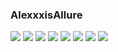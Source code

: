 ### AlexxxisAllure
![](http://x.imagefapusercontent.com/u/Bill-75/6794154/1670398000/Alexxxis_Allure___10_0.jpg)
![](http://x.imagefapusercontent.com/u/Bill-75/6794154/1689626534/Alexxxis_Allure___10_2.jpg)
![](http://x.imagefapusercontent.com/u/Bill-75/6794154/909298382/Alexxxis_Allure___10_3256pp_Alexxxis_Allure-127.jpg)
![](http://x.imagefapusercontent.com/u/Bill-75/6794154/1237004667/Alexxxis_Allure___10_3256pp_Alexxxis_Allure-132.jpg)
![](http://x.imagefapusercontent.com/u/Bill-75/6794154/493901739/Alexxxis_Allure___10_3256pp_Alexxxis_Allure-133.jpg)
![](http://x.imagefapusercontent.com/u/Bill-75/6794154/207511891/Alexxxis_Allure___10_3256pp_Alexxxis_Allure-134.jpg)
![](http://x.imagefapusercontent.com/u/Bill-75/6794154/2114848003/Alexxxis_Allure___10_3256pp_Alexxxis_Allure-137.jpg)
![](http://x.imagefapusercontent.com/u/Bill-75/6794154/421483600/Alexxxis_Allure___10_3256pp_Alexxxis_Allure-17.jpg)
![]()
![]()
![]()
![]()
![]()
![]()
![]()
![]()
![]()
![]()
![]()
![]()
![]()
![]()
![]()
![]()
![]()
![]()
![]()
![]()
![]()
![]()
